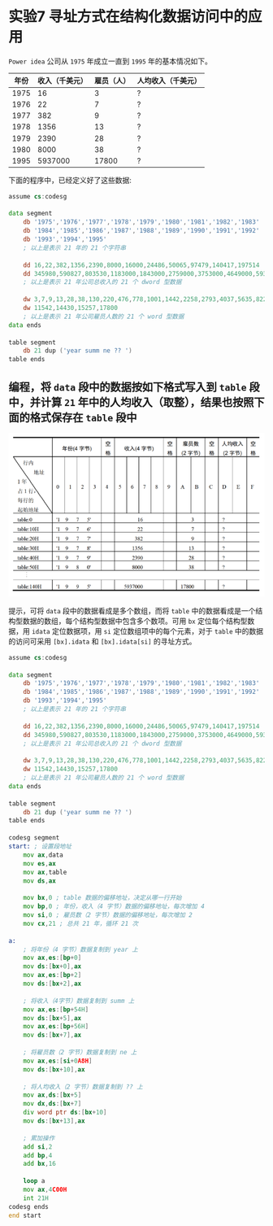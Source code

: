 # 实验7 寻址方式在结构化数据访问中的应用

`Power idea` 公司从 `1975` 年成立一直到 `1995` 年的基本情况如下。

|年份|收入（千美元）|雇员（人）|人均收入（千美元）|
|-|-|-|-|
|1975|16|3|?|
|1976|22|7|?|
|1977|382|9|?|
|1978|1356|13|?|
|1979|2390|28|?|
|1980|8000|38|?|
|1995|5937000|17800|?|

下面的程序中，已经定义好了这些数据:

```asm
assume cs:codesg

data segment
    db '1975','1976','1977','1978','1979','1980','1981','1982','1983'
    db '1984','1985','1986','1987','1988','1989','1990','1991','1992'
    db '1993','1994','1995'
    ; 以上是表示 21 年的 21 个字符串
    
    dd 16,22,382,1356,2390,8000,16000,24486,50065,97479,140417,197514
    dd 345980,590827,803530,1183000,1843000,2759000,3753000,4649000,5937000
    ; 以上是表示 21 年公司总收入的 21 个 dword 型数据
    
    dw 3,7,9,13,28,38,130,220,476,778,1001,1442,2258,2793,4037,5635,8226
    dw 11542,14430,15257,17800
    ; 以上是表示 21 年公司雇员人数的 21 个 word 型数据    
data ends

table segment
    db 21 dup ('year summ ne ?? ')
table ends
```

## 编程，将 `data` 段中的数据按如下格式写入到 `table` 段中，并计算 `21` 年中的人均收入（取整），结果也按照下面的格式保存在 `table` 段中

![120](../image/120.png)

提示，可将 `data` 段中的数据看成是多个数组，而将 `table` 中的数据看成是一个结构型数据的数组，每个结构型数据中包含多个数项。可用 `bx` 定位每个结构型数据，用 `idata` 定位数据项，用 `si` 定位数组项中的每个元素，对于 `table` 中的数据的访问可采用 `[bx].idata` 和 `[bx].idata[si]` 的寻址方式。

```asm
assume cs:codesg

data segment
    db '1975','1976','1977','1978','1979','1980','1981','1982','1983'
    db '1984','1985','1986','1987','1988','1989','1990','1991','1992'
    db '1993','1994','1995'
    ; 以上是表示 21 年的 21 个字符串
    
    dd 16,22,382,1356,2390,8000,16000,24486,50065,97479,140417,197514
    dd 345980,590827,803530,1183000,1843000,2759000,3753000,4649000,5937000
    ; 以上是表示 21 年公司总收入的 21 个 dword 型数据
    
    dw 3,7,9,13,28,38,130,220,476,778,1001,1442,2258,2793,4037,5635,8226
    dw 11542,14430,15257,17800
    ; 以上是表示 21 年公司雇员人数的 21 个 word 型数据    
data ends

table segment
    db 21 dup ('year summ ne ?? ')
table ends

codesg segment
start: ; 设置段地址
    mov ax,data
    mov es,ax
    mov ax,table
    mov ds,ax
            
    mov bx,0 ; table 数据的偏移地址，决定从哪一行开始
    mov bp,0 ; 年份，收入（4 字节）数据的偏移地址，每次增加 4
    mov si,0 ; 雇员数（2 字节）数据的偏移地址，每次增加 2
    mov cx,21 ; 总共 21 年，循环 21 次
    
a:
    ; 将年份（4 字节）数据复制到 year 上
    mov ax,es:[bp+0]
    mov ds:[bx+0],ax
    mov ax,es:[bp+2]
    mov ds:[bx+2],ax
    
    ; 将收入（4字节）数据复制到 summ 上
    mov ax,es:[bp+54H]
    mov ds:[bx+5],ax
    mov ax,es:[bp+56H]
    mov ds:[bx+7],ax
    
    ; 将雇员数（2 字节）数据复制到 ne 上
    mov ax,es:[si+0A8H]
    mov ds:[bx+10],ax
    
    ; 将人均收入（2 字节）数据复制到 ?? 上
    mov ax,ds:[bx+5]
    mov dx,ds:[bx+7]
    div word ptr ds:[bx+10]
    mov ds:[bx+13],ax

    ; 累加操作
    add si,2
    add bp,4
    add bx,16

    loop a
    mov ax,4C00H
    int 21H
codesg ends
end start
```